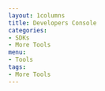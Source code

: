 ```yaml
---
layout: 1columns
title: Developers Console
categories: 
- SDKs 
- More Tools
menu: 
- Tools
tags: 
- More Tools
---
```


<iframe id="apigee_embed"
  src="javascript:void(0)"
    scrolling="no"
      frameborder="0"
        width="100%"
          height="600">
</iframe>
<script type="text/javascript">
            document.getElementById('apigee_embed').src =
                 'https://apigee.com/tioborracho/embed/console/Miumercado?v=2';
</script>
